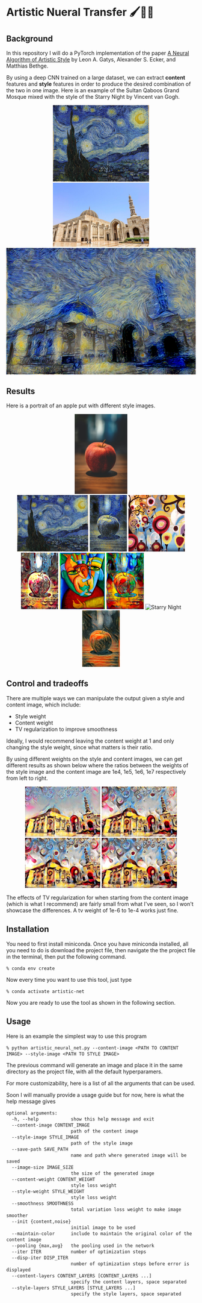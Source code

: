 # Artistic Nueral Transfer 🖌️🎨🧠

## Background

In this repository I will do a PyTorch implementation of the paper [A Neural Algorithm of Artistic Style](https://arxiv.org/abs/1508.06576) by Leon A. Gatys, Alexander S. Ecker, and Matthias Bethge.

By using a deep CNN trained on a large dataset, we can extract **content** features and **style** features in order to produce the desired combination of the two in one image. Here is an example of the Sultan Qaboos Grand Mosque mixed with the style of the Starry Night by Vincent van Gogh.

<div align="center">
    <img src="images/test-images/starry-night.jpg" alt="Starry Night" width="256"/>
    <img src="images/test-images/sultan-qaboos-grand-mosque.jpg" alt="Sultan Qaboos Grand Mosque" width=256/>
    <img src="images/generated-images/night-grand-mosque.png" alt="Starry Grand Mosque" width="512"/>
</div>

## Results

Here is a portrait of an apple put with different style images.

<div align="center">
    <div>
        <img src="images/apples/apple.jpg" width="140px"/>
    </div>
    <span>
        <img src="images/test-images/starry-night.jpg" alt="Starry Night" height="150"/>
        <img src="images/apples/starry-apple.png" height="150px"/>
    </span>
    <span>
        <img src="images/test-images/candy.jpg" height="150"/>
        <img src="images/apples/candy-apple.png" height="150px"/>
    </span>
    <span>
        <img src="images/test-images/picasso.jpg" height="150"/>
        <img src="images/apples/picasso-apple.png" height="150px"/>
    </span>
    <span>
        <img src="images/test-images/the-scream.jpg" alt="Starry Night" height="150"/>
        <img src="images/apples/scream-apple.png" height="150px"/>
    </span>
</div>

## Control and tradeoffs
There are multiple ways we can manipulate the output given a style and content image, which include:
- Style weight
- Content weight
- TV regularization to improve smoothness

Ideally, I would recommend leaving the content weight at 1 and only changing the style weight, since what matters is their ratio.

By using different weights on the style and content images, we can get different results as shown below where the ratios between the weights of the style image and the content image are 1e4, 1e5, 1e6, 1e7 respectively from left to right.

<div align="center">
    <img src="images/weight-comparisons/compare1to1e4.png" width="200px"/>
    <img src="images/weight-comparisons/compare1to1e5.png" width="200px"/>
    <img src="images/weight-comparisons/compare1to1e6.png" width="200px"/>
    <img src="images/weight-comparisons/compare1to1e7.png" width="200px"/>
</div>

The effects of TV regularization for when starting from the content image (which is what I recommend) are fairly small from what I've seen, so I won't showcase the differences. A tv weight of 1e-6 to 1e-4 works just fine.
## Installation

You need to first install miniconda. Once you have miniconda installed, all you need to do is download the project file, then navigate the the project file in the terminal, then put the following command.

```
% conda env create
```
Now every time you want to use this tool, just type 
```
% conda activate artistic-net
```
Now you are ready to use the tool as shown in the following section.
## Usage

Here is an example the simplest way to use this program

```
% python artistic_neural_net.py --content-image <PATH TO CONTENT IMAGE> --style-image <PATH TO STYLE IMAGE>
```

The previous command will generate an image and place it in the same directory as the project file, with all the default hyperparamers.

For more customizability, here is a list of all the arguments that can be used.

Soon I will manually provide a usage guide but for now, here is what the help message gives
```
optional arguments:
  -h, --help            show this help message and exit
  --content-image CONTENT_IMAGE
                        path of the content image
  --style-image STYLE_IMAGE
                        path of the style image
  --save-path SAVE_PATH
                        name and path where generated image will be saved
  --image-size IMAGE_SIZE
                        the size of the generated image
  --content-weight CONTENT_WEIGHT
                        style loss weight
  --style-weight STYLE_WEIGHT
                        style loss weight
  --smoothness SMOOTHNESS
                        total variation loss weight to make image smoother
  --init {content,noise}
                        initial image to be used
  --maintain-color      include to maintain the original color of the content image
  --pooling {max,avg}   the pooling used in the network
  --iter ITER           number of optimization steps
  --disp-iter DISP_ITER
                        number of optimization steps before error is displayed
  --content-layers CONTENT_LAYERS [CONTENT_LAYERS ...]
                        specify the content layers, space separated
  --style-layers STYLE_LAYERS [STYLE_LAYERS ...]
                        specify the style layers, space separated
```

